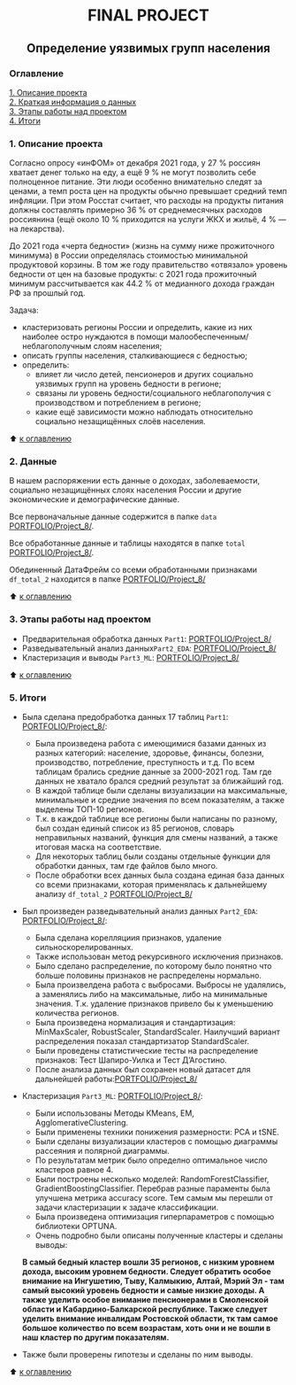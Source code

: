 # <Center>FINAL PROJECT
## <CENTER> Определение уязвимых групп населения

### Оглавление
[1. Описание проекта](./README.md#1-Описание-проекта)  
[2. Краткая информация о данных](./README.md#2-Данные)  
[3. Этапы работы над проектом](./README.md#3-Этапы-работы-над-проектом)  
[4. Итоги](./README.md#4-Итоги)    

### 1. Описание проекта

Согласно опросу «инФОМ» от декабря 2021 года, у 27 % россиян хватает денег только на еду, а ещё 9 % не могут позволить себе полноценное питание. Эти люди особенно внимательно следят за ценами, а темп роста цен на продукты обычно превышает средний темп инфляции. При этом Росстат считает, что расходы на продукты питания должны составлять примерно 36 % от среднемесячных расходов россиянина (ещё около 10 % приходится на услуги ЖКХ и жильё, 4 % — на лекарства).
    
До 2021 года «черта бедности» (жизнь на сумму ниже прожиточного минимума) в России определялась стоимостью минимальной продуктовой корзины. В том же году правительство «отвязало» уровень бедности от цен на базовые продукты: с 2021 года прожиточный минимум рассчитывается как 44.2 % от медианного дохода граждан РФ за прошлый год.
    
Задача:
* кластеризовать регионы России и определить, какие из них наиболее остро нуждаются в помощи малообеспеченным/неблагополучным слоям населения;
* описать группы населения, сталкивающиеся с бедностью;
* определить:
    + влияет ли число детей, пенсионеров и других социально уязвимых групп на уровень бедности в регионе;
    + связаны ли уровень бедности/социального неблагополучия с производством и потреблением в регионе;
    + какие ещё зависимости можно наблюдать относительно социально незащищённых слоёв населения.

:arrow_up: [к оглавлению](./README.md#Оглавление)



### 2. Данные

В нашем распоряжении есть данные о доходах, заболеваемости, социально незащищённых слоях населения России и другие экономические и демографические данные. 
    
Все первоначальные данные содержится в папке `data` [PORTFOLIO/Project_8/](./data).
    
Все обработанные данные и таблицы находятся в папке `total` [PORTFOLIO/Project_8/](./data/total).

Обединенный ДатаФрейм со всеми обработанными признаками `df_total_2` находится в папке [PORTFOLIO/Project_8/](./data/total/df_total_2.csv)

  
:arrow_up: [к оглавлению](./README.md#Оглавление)


### 3. Этапы работы над проектом

- Предварительная обработка данных `Part1`: [PORTFOLIO/Project_8/](./Part_1/Part1.ipynb)
- Разведывательный анализ данных`Part2_EDA`: [PORTFOLIO/Project_8/](./Part_2/Part2_EDA.ipynb)
- Кластеризация и выводы `Part3_ML`: [PORTFOLIO/Project_8/](./Part_3/Part3_ML.ipynb)


:arrow_up: [к оглавлению](./README.md#Оглавление)


### 5. Итоги

* Была сделана предобработка данных 17 таблиц `Part1`: [PORTFOLIO/Project_8/](./Part_1/Part1.ipynb):
    + Была произведена работа с имеющимися базами данных из разных категорий: население, здоровье, финансы, болезни, производство, потребление, преступность и т.д.  По всем таблицам брались средние данные за 2000-2021 год. Там где данных не хватало брался средний результат за ближайший год.
    + В каждой таблице были сделаны визуализации на максимальные, минимальные и средние значения по всем показателям, а также выделены ТОП-10 регионов.
    + Т.к. в каждой таблице все регионы были написаны по разному, был создан единый список из 85 регионов, словарь неправильных названий, функция для смены названий, а также итоговая маска на соответствие.
    + Для некоторых таблиц были созданы отдельные функции для обработки данных, там где файлов было много.
    + После обработки всех данных была создана единая база данных со всеми признаками, которая применялась к дальнейшему анализу `df_total_2` [PORTFOLIO/Project_8/](./data/total/df_total_2.csv)

    
* Был произведен разведывательный анализ данных `Part2_EDA`: [PORTFOLIO/Project_8/](./Part_2/Part2_EDA.ipynb):
    + Была сделана корелляциия признаков, удаление сильноскорелированных.
    + Также использован метод рекурсивного исключения признаков.
    + Было сделано распределение, по которому было понятно что больше половины признаков не распределены нормально.
    + Была произвелдена работа с выбросами. Выбросы не удалялись, а заменялись либо на максимальные, либо на минимальные значения. Т.к. удаление признаков привело бы к уменьшению количества регионов.
    + Была произведена нормализация и стандартизация: MinMaxScaler, RobustScaler, StandardScaler. Наилучший вариант распределения показал стандартизатор StandardScaler.
    + Были проведены статистические тесты на распределение признаков: Тест Шапиро-Уилка и Тест Д’Агостино.
    + После анализа данных был сохранен новый датасет для дальнейшей работы:[PORTFOLIO/Project_8/](./data/total/df_corr_2.csv)

    
* Кластеризация `Part3_ML`: [PORTFOLIO/Project_8/](./Part_3/Part3_ML.ipynb):
    + Были использованы Методы KMeans, EM, AgglomerativeClustering.
    + Были применены техники понижения размерности: PCA и tSNE.
    + Были сделаны визуализации кластеров с помощью диаграммы рассеяния и полярной диаграммы.
    + По результатам метрик было определно оптимальное число кластеров равное 4.
    + Были построены несколько моделей: RandomForestClassifier, GradientBoostingClassifier. Перебрав разные параменты была улучшена метрика accuracy score. Тем самым мы перешли от задачи кластеризации к задаче классификации.
    + Была произведена оптимизация гиперпараметров с помощью библиотеки OPTUNA.
    + Очень подробно были описаны полученные кластеры и сделаны выводы: 
    
    **В самый бедный кластер вошли 35 регионов, с низким уровнем дохода, высоким уровнем бедности. Следует обратить особое внимание на Ингушетию, Тыву, Калмыкию, Алтай, Мэрий Эл - там самый высокий уровень бедности и самые низкие доходы. А также уделить особое внимание пенсионерами в Смоленской области и Кабардино-Балкарской республике. Также следует уделить внимание инвалидам Ростовской области, тк там самое большое количество по всем возрастам, хоть они и не вошли в наш кластер по другим показателям.**
    
 * Также были проверены гипотезы и сделаны по ним выводы.



:arrow_up: [к оглавлению](./README.md#Оглавление)
